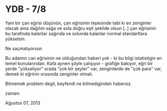 # YDB - 7/8
Yani bir çan eğrisi düşünün, çan eğrisinin tepesinde tabi ki en zenginler olacak ama dağılım sağa ve sola doğru eşit şekilde olsun [..] çan eğrisinin bu tarafında kalanlar sağında ve solunda kalanlar normal standartlara yükselsin.

Ne saçmalıyorsun

Bu adamın can eğrisinin ne olduğundan haberi yok - ki bu bilgi istatistigin en temel konularından. Kafa aynen şöyle çalışıyor - grafiğe bakıyor, eğri bir yerde "yükseliyor" orada "çok bir şeyler" var, zenginlerde de "çok para" var, demek ki eğrinin orasında zenginler olmalı. 

Bilmemek problem degil, beyfendi ne bilmediginden habersiz. 








zaman:

Ağustos 07, 2013










